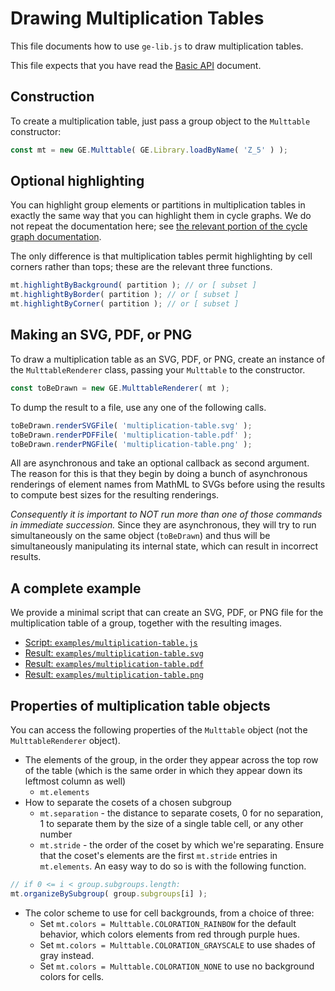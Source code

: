 
# Drawing Multiplication Tables

This file documents how to use `ge-lib.js` to draw multiplication tables.

This file expects that you have read the
[Basic API](basic-api.md) document.

## Construction

To create a multiplication table, just pass a group object to the
`Multtable` constructor:

```js
const mt = new GE.Multtable( GE.Library.loadByName( 'Z_5' ) );
```

## Optional highlighting

You can highlight group elements or partitions in multiplication tables in
exactly the same way that you can highlight them in cycle graphs.  We do not
repeat the documentation here; see [the relevant portion of the cycle graph
documentation](drawing-cycle-graphs.md#optional-highlighting).

The only difference is that multiplication tables permit highlighting by
cell corners rather than tops; these are the relevant three functions.

```js
mt.highlightByBackground( partition ); // or [ subset ]
mt.highlightByBorder( partition ); // or [ subset ]
mt.highlightByCorner( partition ); // or [ subset ]
```

## Making an SVG, PDF, or PNG

To draw a multiplication table as an SVG, PDF, or PNG, create an instance of
the `MulttableRenderer` class, passing your `Multtable` to the constructor.

```js
const toBeDrawn = new GE.MulttableRenderer( mt );
```

To dump the result to a file, use any one of the following calls.

```js
toBeDrawn.renderSVGFile( 'multiplication-table.svg' );
toBeDrawn.renderPDFFile( 'multiplication-table.pdf' );
toBeDrawn.renderPNGFile( 'multiplication-table.png' );
```

All are asynchronous and take an optional callback as second argument. The
reason for this is that they begin by doing a bunch of asynchronous
renderings of element names from MathML to SVGs before using the results to
compute best sizes for the resulting renderings.

*Consequently it is important to NOT run more than one of those commands in
immediate succession.*  Since they are asynchronous, they will try to run
simultaneously on the same object (`toBeDrawn`) and thus will be
simultaneously manipulating its internal state, which can result in
incorrect results.

## A complete example

We provide a minimal script that can create an SVG, PDF, or PNG file for the
multiplication table of a group, together with the resulting images.

 * [Script: `examples/multiplication-table.js`](../examples/multiplication-table.js)
 * [Result: `examples/multiplication-table.svg`](../examples/multiplication-table.svg)
 * [Result: `examples/multiplication-table.pdf`](../examples/multiplication-table.pdf)
 * [Result: `examples/multiplication-table.png`](../examples/multiplication-table.png)

## Properties of multiplication table objects

You can access the following properties of the `Multtable` object
(not the `MulttableRenderer` object).

 * The elements of the group, in the order they appear across the top row
   of the table (which is the same order in which they appear down its
   leftmost column as well)
    * `mt.elements`
 * How to separate the cosets of a chosen subgroup
    * `mt.separation` - the distance to separate cosets,
      0 for no separation, 1 to separate them by the size of a single table
      cell, or any other number
    * `mt.stride` - the order of the coset by which we're separating.
      Ensure that the coset's elements are the first `mt.stride` entries in
      `mt.elements`.  An easy way to do so is with the following function.
```js
// if 0 <= i < group.subgroups.length:
mt.organizeBySubgroup( group.subgroups[i] );
```
 * The color scheme to use for cell backgrounds, from a choice of three:
    * Set `mt.colors = Multtable.COLORATION_RAINBOW` for the default
      behavior, which colors elements from red through purple hues.
    * Set `mt.colors = Multtable.COLORATION_GRAYSCALE` to use shades
      of gray instead.
    * Set `mt.colors = Multtable.COLORATION_NONE` to use no background
      colors for cells.
